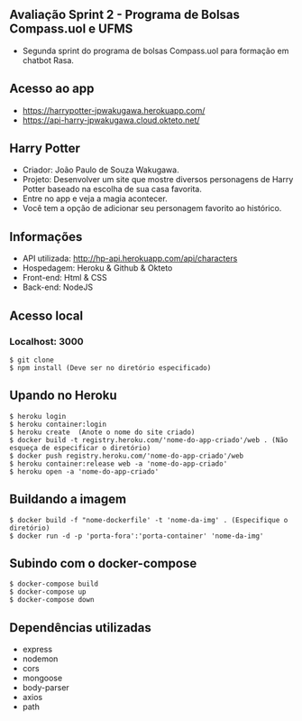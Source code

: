 ## Avaliação Sprint 2 - Programa de Bolsas Compass.uol e UFMS
- Segunda sprint do programa de bolsas Compass.uol para formação em chatbot Rasa.

## Acesso ao app
- https://harrypotter-jpwakugawa.herokuapp.com/
- https://api-harry-jpwakugawa.cloud.okteto.net/

## Harry Potter
- Criador: João Paulo de Souza Wakugawa.
- Projeto: Desenvolver um site que mostre diversos personagens de Harry Potter baseado na escolha de sua casa favorita.
- Entre no app e veja a magia acontecer.
- Você tem a opção de adicionar seu personagem favorito ao histórico.

## Informações
- API utilizada: http://hp-api.herokuapp.com/api/characters
- Hospedagem: Heroku & Github & Okteto
- Front-end: Html & CSS
- Back-end: NodeJS  

## Acesso local
### Localhost: 3000
```
$ git clone
$ npm install (Deve ser no diretório especificado)
```

## Upando no Heroku
```
$ heroku login
$ heroku container:login
$ heroku create  (Anote o nome do site criado)
$ docker build -t registry.heroku.com/'nome-do-app-criado'/web . (Não esqueça de especificar o diretório)
$ docker push registry.heroku.com/'nome-do-app-criado'/web
$ heroku container:release web -a 'nome-do-app-criado'
$ heroku open -a 'nome-do-app-criado'
```

## Buildando a imagem
```
$ docker build -f "nome-dockerfile' -t 'nome-da-img' . (Especifique o diretório) 
$ docker run -d -p 'porta-fora':'porta-container' 'nome-da-img'
```

## Subindo com o docker-compose
```
$ docker-compose build
$ docker-compose up
$ docker-compose down
```

## Dependências utilizadas
- express
- nodemon
- cors
- mongoose
- body-parser
- axios
- path
